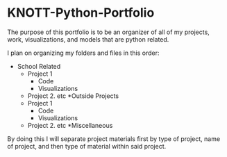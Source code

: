 # KNOTT-Python-Portfolio

The purpose of this portfolio is to be an organizer of all of my projects, work, visualizations, and models that are python related.

I plan on organizing my folders and files in this order:
  * School Related
      * Project 1
        * Code
        * Visualizations
      * Project 2. etc
  *Outside Projects
      * Project 1
        * Code
        * Visualizations
      * Project 2. etc
  *Miscellaneous

By doing this I will separate project materials first by type of project, name of project, and then type of material within said project.
